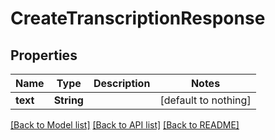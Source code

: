 # CreateTranscriptionResponse


## Properties
Name | Type | Description | Notes
------------ | ------------- | ------------- | -------------
**text** | **String** |  | [default to nothing]


[[Back to Model list]](../README.md#models) [[Back to API list]](../README.md#api-endpoints) [[Back to README]](../README.md)


